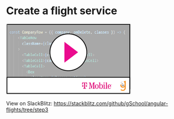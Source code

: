 # Create a flight service


[![](video-player.png)](https://drive.google.com/file/d/1jLm4hbU5uInTrEOBFJkTUfzuqWektpK-/view)


View on SlackBlitz: 
https://stackblitz.com/github/gSchool/angular-flights/tree/step3

